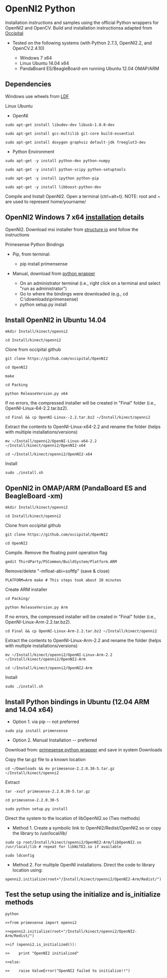 # OpenNI2 Python

Installation instructions and samples using the official Python wrappers for OpenNI2 and OpenCV. Build and installation instructionsa adapted from [Occipital](https://github.com/occipital/OpenNI2)

* Tested on the following systems (with Python 2.7.3, OpenNI2.2, and OpenCV.2.4.10)

    + Windows 7 x64
    + Linux Ubuntu 14.04 x64
    + PandaBoard ES/BeagleBoard-xm running Ubuntu 12.04 OMAP/ARM

## Dependencies

Windows use wheels from [LDF](http://www.lfd.uci.edu/~gohlke/pythonlibs/)

Linux Ubuntu
* OpenNI

`sudo apt-get install libudev-dev libusb-1.0.0-dev`

`sudo apt-get install gcc-multilib git-core build-essential`

`sudo apt-get install doxygen graphviz default-jdk freeglut3-dev`


* Python Environment

`sudo apt-get -y install python-dev python-numpy `

`sudo apt-get -y install python-scipy python-setuptools`

`sudo apt-get -y install ipython python-pip`

`sudo apt-get -y install libboost-python-dev`

Compile and Install OpenNI2. Open a terminal (ctrl+alt+t). 
NOTE: root and ~ are used to represent home/yourname/


## OpenNI2 Windows 7 x64 [installation](https://github.com/occipital/OpenNI2) details

OpenNI2. Download msi installer from [structure io](OpenNI-Windows-x64-2.2.0.33) and follow the instructions

Primesense Python Bindings
* Pip, from terminal: 

    + pip install primensense
    
* Manual, download from [python wrapper](https://pypi.python.org/pypi/primesense/2.2.0.30-5)
    
    + On an administrator terminal (i.e., right click on a terminal and select "run as administrator")
    + Go to where the bindings were downloaded (e.g., cd C:\downloads\primensense)
    + python setup.py install

## Install OpenNI2 in Ubuntu 14.04
`mkdir Install/kinect/openni2`

`cd Install/kinect/openni2`

Clone from occipital github

`git clone https://github.com/occipital/OpenNI2`

`cd OpenNI2`

`make`

`cd Packing`

`python ReleaseVersion.py x64`

If no errors, the compressed installer will be created in "Final" folder (i.e., OpenNI-Linux-64-2.2.tar.bz2).

`cd Final && cp OpenNI-Linux--2.2.tar.bz2 ~/Install/kinect/openni2`

Extract the contents to OpenNI-Linux-x64-2.2 and rename the folder (helps with multiple installations/versions)

`mv ~/Install/openni2/OpenNI-Linux-x64-2.2 ~/Install/kinect/openni2/OpenNI2-x64`

`cd ~/Install/kinect/openni2/OpenNI2-x64`

Install

`sudo ./install.sh`

## OpenNI2 in OMAP/ARM (PandaBoard ES and BeagleBoard -xm)

`mkdir Install/kinect/openni2`

`cd Install/kinect/openni2`

Clone from occipital github

`git clone https://github.com/occipital/OpenNI2`

`cd OpenNI2`

Compile. Remove the floating point operation flag

`gedit ThirdParty/PSCommon/BuildSystem/Platform.ARM`

Remove/delete "-mfloat-abi=softfp" (save & close)

`PLATFORM=Arm make # This steps took about 20 minutes`

Create ARM installer

`cd Packing/`

`python ReleaseVersion.py Arm`

If no errors, the compressed installer will be created in "Final" folder (i.e., OpenNI-Linux-Arm-2.2.tar.bz2).

`cd Final && cp OpenNI-Linux-Arm-2.2.tar.bz2 ~/Install/kinect/openni2`

Extract the contents to OpenNI-Linux-Arm-2.2 and rename the folder (helps with multiple installations/versions)

`mv ~/Install/kinect/openni2/OpenNI-Linux-Arm-2.2 ~/Install/kinect/openni2/OpenNI2-Arm`

`cd ~/Install/kinect/openni2/OpenNI2-Arm`

Install

`sudo ./install.sh`


## Install Python bindings in Ubuntu (12.04 ARM and 14.04 x64)

* Option 1. via pip -- not preferred

`sudo pip install primensense`

* Option 2. Manual Installation -- preferred

Download from: [primesense python wrapper](https://pypi.python.org/pypi/primesense/) and save in system Downloads

Copy the tar.gz file to a known location

`cd ~/Downloads && mv primesense-2.2.0.30-5.tar.gz ~/Install/kinect/openni2`

Extract

`tar -xvzf primesense-2.2.0.30-5.tar.gz`

`cd primesense-2.2.0.30-5`

`sudo python setup.py install`

Direct the system to the location of libOpenNI2.so (Two methods)

* Method 1. Create a symbolic link to OpenNI2/Redist/OpenNI2.so or copy the library to /usr/local/lib/

`sudo cp root/Install/kinect/openni2/OpenNI2-Arm/libOpenNI2.so /usr/local/lib # repeat for libNiTE2.so if available`

`sudo ldconfig`

* Method 2. For mulitple OpenNI installations. Direct the code to library location using:

`openni2.initialize(root+"/Install/kinect/openni2/OpenNI2-Arm/Redist/")`


## Test the setup using the initialize and is_initialize methods

`python`

`>>from primesense import openni2`

`>>openni2.initialize(root+"/Install/kinect/openni2/OpenNI2-Arm/Redist/")`

`>>if (openni2.is_initialized()):`

`>>    print "OpenNI2 initialized"`

`>>else:`

`>>    raise ValueError("OpenNI2 failed to initialize!!")`
